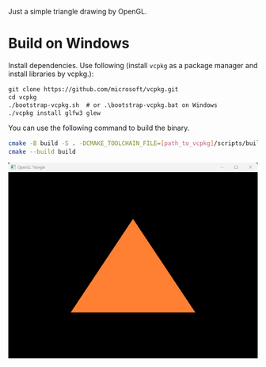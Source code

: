 Just a simple triangle drawing by OpenGL.

# Build on Windows

Install dependencies. Use following (install `vcpkg` as a package manager and install libraries by vcpkg.):
```
git clone https://github.com/microsoft/vcpkg.git
cd vcpkg
./bootstrap-vcpkg.sh  # or .\bootstrap-vcpkg.bat on Windows
./vcpkg install glfw3 glew
```

You can use the following command to build the binary.
```sh
cmake -B build -S . -DCMAKE_TOOLCHAIN_FILE=[path_to_vcpkg]/scripts/buildsystems/vcpkg.cmake
cmake --build build
```

![screenshot](./screenshot.png)